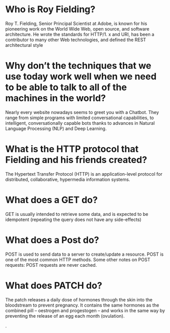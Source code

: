 

# Who is Roy Fielding?

Roy T. Fielding, Senior Principal Scientist at Adobe, is known for his pioneering work on the World Wide Web, open source, and software architecture. He wrote the standards for HTTP/1. x and URI, has been a contributor to many other Web technologies, and defined the REST architectural style

# Why don’t the techniques that we use today work well when we need to be able to talk to all of the machines in the world?
Nearly every website nowadays seems to greet you with a Chatbot. They range from simple programs with limited conversational capabilities, to intelligent, conversationally capable bots thanks to advances in Natural Language Processing (NLP) and Deep Learning.
# What is the HTTP protocol that Fielding and his friends created?

The Hypertext Transfer Protocol (HTTP) is an application-level protocol for distributed, collaborative, hypermedia information systems.

# What does a GET do?

 GET is usually intended to retrieve some data, and is expected to be idempotent (repeating the query does not have any side-effects)

# What does a Post do?
POST is used to send data to a server to create/update a resource. POST is one of the most common HTTP methods. Some other notes on POST requests: POST requests are never cached.
# What does PATCH do?

The patch releases a daily dose of hormones through the skin into the bloodstream to prevent pregnancy. It contains the same hormones as the combined pill – oestrogen and progestogen – and works in the same way by preventing the release of an egg each month (ovulation).

.
